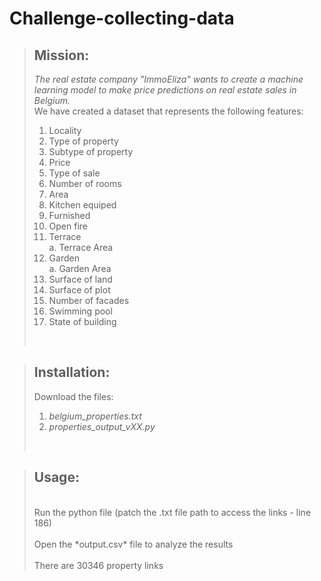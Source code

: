 # Challenge-collecting-data

>## Mission:<br/>
> *The real estate company "ImmoEliza"  wants to create a machine learning model to make price predictions on real estate sales in Belgium.*<br/>
>We have created a dataset that represents the following features:<br/>
> 1.  Locality<br/>
> 1. Type of property<br/>
> 1. Subtype of property<br/>
> 1. Price<br/>
> 1. Type of sale<br/>
> 1. Number of rooms<br/>
> 1. Area<br/>
> 1. Kitchen equiped<br/>
> 1. Furnished<br/>
> 1. Open fire<br/>
> 1. Terrace<br/>
>	a. Terrace Area<br/>
> 1. Garden<br/>
>	a. Garden Area<br/>
> 1. Surface of land<br/>
> 1. Surface of plot<br/>
> 1. Number of facades<br/>
> 1. Swimming pool<br/>
> 1. State of building<br/>
><br/>

>## Installation:<br/>
> Download the files:<br/>
>	1. *belgium_properties.txt*<br/>
>	1. *properties_output_vXX.py*<br/>
><br/>

>## Usage:<br/>
><br/>
> Run the python file (patch the .txt file path to access the links - line 186)<br/>
><br/> 
> Open the *output.csv* file to analyze the results<br/>
><br/>
>There are 30346 property links<br/>